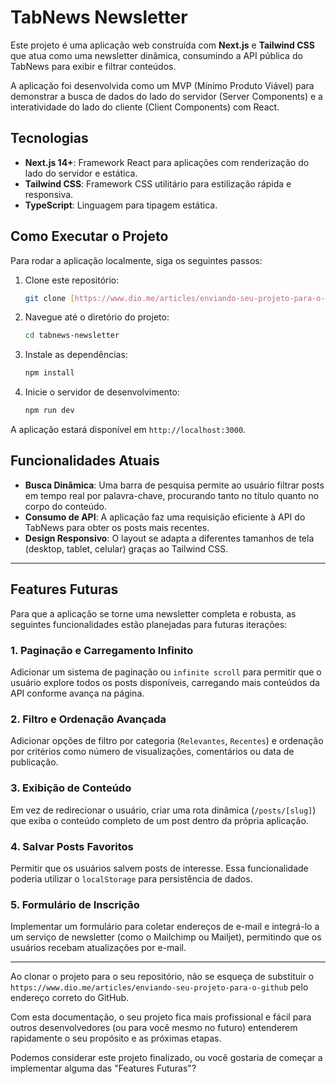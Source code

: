 # TabNews Newsletter

Este projeto é uma aplicação web construída com **Next.js** e **Tailwind CSS** que atua como uma newsletter dinâmica, consumindo a API pública do TabNews para exibir e filtrar conteúdos.

A aplicação foi desenvolvida como um MVP (Mínimo Produto Viável) para demonstrar a busca de dados do lado do servidor (Server Components) e a interatividade do lado do cliente (Client Components) com React.

## Tecnologias

- **Next.js 14+**: Framework React para aplicações com renderização do lado do servidor e estática.
- **Tailwind CSS**: Framework CSS utilitário para estilização rápida e responsiva.
- **TypeScript**: Linguagem para tipagem estática.

## Como Executar o Projeto

Para rodar a aplicação localmente, siga os seguintes passos:

1.  Clone este repositório:
    ```bash
    git clone [https://www.dio.me/articles/enviando-seu-projeto-para-o-github](https://www.dio.me/articles/enviando-seu-projeto-para-o-github)
    ```
2.  Navegue até o diretório do projeto:
    ```bash
    cd tabnews-newsletter
    ```
3.  Instale as dependências:
    ```bash
    npm install
    ```
4.  Inicie o servidor de desenvolvimento:
    ```bash
    npm run dev
    ```

A aplicação estará disponível em `http://localhost:3000`.

## Funcionalidades Atuais

- **Busca Dinâmica**: Uma barra de pesquisa permite ao usuário filtrar posts em tempo real por palavra-chave, procurando tanto no título quanto no corpo do conteúdo.
- **Consumo de API**: A aplicação faz uma requisição eficiente à API do TabNews para obter os posts mais recentes.
- **Design Responsivo**: O layout se adapta a diferentes tamanhos de tela (desktop, tablet, celular) graças ao Tailwind CSS.

---

## Features Futuras

Para que a aplicação se torne uma newsletter completa e robusta, as seguintes funcionalidades estão planejadas para futuras iterações:

### 1. Paginação e Carregamento Infinito
Adicionar um sistema de paginação ou `infinite scroll` para permitir que o usuário explore todos os posts disponíveis, carregando mais conteúdos da API conforme avança na página.

### 2. Filtro e Ordenação Avançada
Adicionar opções de filtro por categoria (`Relevantes`, `Recentes`) e ordenação por critérios como número de visualizações, comentários ou data de publicação.

### 3. Exibição de Conteúdo
Em vez de redirecionar o usuário, criar uma rota dinâmica (`/posts/[slug]`) que exiba o conteúdo completo de um post dentro da própria aplicação.

### 4. Salvar Posts Favoritos
Permitir que os usuários salvem posts de interesse. Essa funcionalidade poderia utilizar o `localStorage` para persistência de dados.

### 5. Formulário de Inscrição
Implementar um formulário para coletar endereços de e-mail e integrá-lo a um serviço de newsletter (como o Mailchimp ou Mailjet), permitindo que os usuários recebam atualizações por e-mail.

---

Ao clonar o projeto para o seu repositório, não se esqueça de substituir o `https://www.dio.me/articles/enviando-seu-projeto-para-o-github` pelo endereço correto do GitHub.

Com esta documentação, o seu projeto fica mais profissional e fácil para outros desenvolvedores (ou para você mesmo no futuro) entenderem rapidamente o seu propósito e as próximas etapas.

Podemos considerar este projeto finalizado, ou você gostaria de começar a implementar alguma das "Features Futuras"?